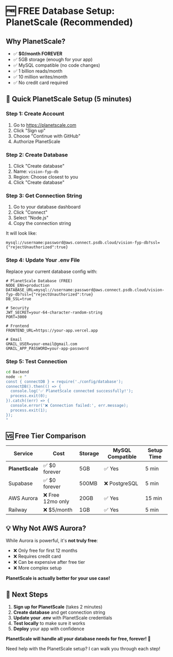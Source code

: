 # 🆓 FREE Database Setup: PlanetScale (Recommended)

## Why PlanetScale?
- ✅ **$0/month FOREVER**
- ✅ 5GB storage (enough for your app)
- ✅ MySQL compatible (no code changes)
- ✅ 1 billion reads/month
- ✅ 10 million writes/month
- ✅ No credit card required

## 🚀 Quick PlanetScale Setup (5 minutes)

### Step 1: Create Account
1. Go to https://planetscale.com
2. Click "Sign up"
3. Choose "Continue with GitHub"
4. Authorize PlanetScale

### Step 2: Create Database
1. Click "Create database"
2. Name: `vision-fyp-db`
3. Region: Choose closest to you
4. Click "Create database"

### Step 3: Get Connection String
1. Go to your database dashboard
2. Click "Connect"
3. Select "Node.js"
4. Copy the connection string

It will look like:
```
mysql://username:password@aws.connect.psdb.cloud/vision-fyp-db?ssl={"rejectUnauthorized":true}
```

### Step 4: Update Your .env File
Replace your current database config with:

```env
# PlanetScale Database (FREE)
NODE_ENV=production
DATABASE_URL=mysql://username:password@aws.connect.psdb.cloud/vision-fyp-db?ssl={"rejectUnauthorized":true}
DB_SSL=true

# Security
JWT_SECRET=your-64-character-random-string
PORT=3000

# Frontend
FRONTEND_URL=https://your-app.vercel.app

# Email
GMAIL_USER=your-email@gmail.com
GMAIL_APP_PASSWORD=your-app-password
```

### Step 5: Test Connection
```bash
cd Backend
node -e "
const { connectDB } = require('./config/database');
connectDB().then(() => {
  console.log('✅ PlanetScale connected successfully!');
  process.exit(0);
}).catch((err) => {
  console.error('❌ Connection failed:', err.message);
  process.exit(1);
});
"
```

## 🆚 **Free Tier Comparison**

| Service | Cost | Storage | MySQL Compatible | Setup Time |
|---------|------|---------|------------------|------------|
| **PlanetScale** | ✅ $0 forever | 5GB | ✅ Yes | 5 min |
| Supabase | ✅ $0 forever | 500MB | ❌ PostgreSQL | 5 min |
| AWS Aurora | ❌ Free 12mo only | 20GB | ✅ Yes | 15 min |
| Railway | ❌ $5/month | 1GB | ✅ Yes | 5 min |

## 💡 **Why Not AWS Aurora?**

While Aurora is powerful, it's **not truly free**:
- ❌ Only free for first 12 months
- ❌ Requires credit card
- ❌ Can be expensive after free tier
- ❌ More complex setup

**PlanetScale is actually better for your use case!**

## 🎯 **Next Steps**

1. **Sign up for PlanetScale** (takes 2 minutes)
2. **Create database** and get connection string
3. **Update your .env** with PlanetScale credentials
4. **Test locally** to make sure it works
5. **Deploy** your app with confidence

**PlanetScale will handle all your database needs for free, forever! 🎉**

Need help with the PlanetScale setup? I can walk you through each step!
